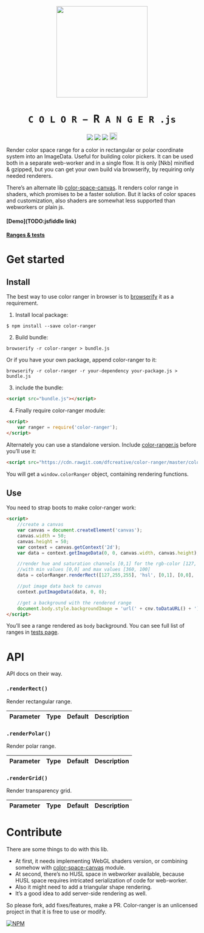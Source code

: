 <p align="center">
	<img src="https://cdn.rawgit.com/dfcreative/color-ranger/design/logo.png" height="240"/>
</p>
<h1 align="center"><code>C&thinsp;O&thinsp;L&thinsp;O&thinsp;R&thinsp;−&thinsp;<big>R</big>&thinsp;A&thinsp;N&thinsp;G&thinsp;E&thinsp;R&thinsp;.js</code></h1>
<p align="center">
	<a href="https://travis-ci.org/dfcreative/color-ranger"><img src="https://travis-ci.org/dfcreative/color-ranger.svg?branch=master"/></a>
	<a href="https://coveralls.io/r/dfcreative/color-ranger"><img src="https://img.shields.io/coveralls/dfcreative/color-ranger.svg"/></a>
	<a href="https://david-dm.org/dfcreative/color-ranger"><img src="https://david-dm.org/dfcreative/color-ranger.svg"/></a>
	<a href="http://unlicense.org/UNLICENSE"><img src="http://upload.wikimedia.org/wikipedia/commons/6/62/PD-icon.svg" width="20"/></a>
</p>


Render color space range for a color in rectangular or polar coordinate system into an ImageData. Useful for building color pickers. It can be used both in a separate web-worker and in a single flow. It is only [Nkb] minified & gzipped, but you can get your own build via browserify, by requiring only needed renderers.

There’s an alternate lib [color-space-canvas](https://github.com/rosskettle/color-space-canvas). It renders color range in shaders, which promises to be a faster solution. But it lacks of color spaces and customization, also shaders are somewhat less supported than webworkers or plain js.

#### [Demo](TODO:jsfiddle link)

#### [Ranges & tests](https://cdn.rawgit.com/dfcreative/color-space/master/test/index.html)


<!--
You may also be interesting in checking out picky - a color picker based on that.
-->


# Get started

## Install

The best way to use color ranger in browser is to [browserify](https://github.com/substack/node-browserify) it as a requirement.

1. Install local package:

`$ npm install --save color-ranger`

2. Build bundle:

`browserify -r color-ranger > bundle.js`

Or if you have your own package, append color-ranger to it:

`browserify -r color-ranger -r your-dependency your-package.js > bundle.js`

3. include the bundle:

```html
<script src="bundle.js"></script>
```

4. Finally require color-ranger module:

```html
<script>
	var ranger = require('color-ranger');
</script>
```


Alternately you can use a standalone version. Include [color-ranger.js](https://raw.githubusercontent.com/dfcreative/color-space/master/color-space.js) before you’ll use it:

```html
<script src="https://cdn.rawgit.com/dfcreative/color-ranger/master/color-ranger.js"></script>
```

You will get a `window.colorRanger` object, containing rendering functions.


## Use

You need to strap boots to make color-ranger work:

```html
<script>
	//create a canvas
	var canvas = document.createElement('canvas');
	canvas.width = 50;
	canvas.height = 50;
	var context = canvas.getContext('2d');
	var data = context.getImageData(0, 0, canvas.width, canvas.height);

	//render hue and saturation channels [0,1] for the rgb-color [127, 255, 255]
	//with min values [0,0] and max values [360, 100]
	data = colorRanger.renderRect([127,255,255], 'hsl', [0,1], [0,0], [360,100], data);

	//put image data back to canvas
	context.putImageData(data, 0, 0);

	//get a background with the rendered range
	document.body.style.backgroundImage = 'url(' + cnv.toDataURL() + ')';
</script>
```

You’ll see a range rendered as `body` background. You can see full list of ranges in [tests page](https://cdn.rawgit.com/dfcreative/color-space/master/test/index.html).


# API

API docs on their way.

### `.renderRect()`

Render rectangular range.

| Parameter | Type | Default | Description |
|----|----|----|----|


### `.renderPolar()`

Render polar range.

| Parameter | Type | Default | Description |
|----|----|----|----|


### `.renderGrid()`

Render transparency grid.

| Parameter | Type | Default | Description |
|----|----|----|----|



# Contribute

There are some things to do with this lib.

* At first, it needs implementing WebGL shaders version, or combining somehow with [color-space-canvas](https://github.com/rosskettle/color-space-canvas) module.
* At second, there’s no HUSL space in webworker available, because HUSL space requires intricated serialization of code for web-worker.
* Also it might need to add a triangular shape rendering.
* It’s a good idea to add server-side rendering as well.

So please fork, add fixes/features, make a PR. Color-ranger is an unlicensed project in that it is free to use or modify.


[![NPM](https://nodei.co/npm/color-ranger.png?downloads=true&downloadRank=true&stars=true)](https://nodei.co/npm/color-ranger/)
